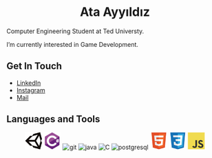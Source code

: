 <h1 align="center">
Ata Ayyıldız
</h1>

Computer Engineering Student  at Ted Universty.

I’m currently interested in Game Development.

## Get In Touch

- [LinkedIn](https://linkedin.com/in/ata-ayyildiz)
- [Instagram](https://instagram.com/Atayyildizz)
- [Mail](ata.ayyildiz@tedu.edu.tr)

## Languages and Tools
<p align="center">
<img src="https://raw.githubusercontent.com/devicons/devicon/master/icons/unity/unity-original.svg" alt="unity" width="40" height="40"/>
<img src="https://raw.githubusercontent.com/devicons/devicon/master/icons/csharp/csharp-original.svg" alt="csharp" width="40" height="40"/> 
<img src="https://www.vectorlogo.zone/logos/git-scm/git-scm-icon.svg" alt="git" width="40" height="40"/>
<img src="https://cdn.jsdelivr.net/gh/devicons/devicon/icons/java/java-original.svg" alt="java" width=40 height=40/>
<img src="https://cdn.jsdelivr.net/gh/devicons/devicon/icons/c/c-original.svg"" alt="C" width="40" height="40"/> 
<img src="https://wiki.postgresql.org/images/9/9a/PostgreSQL_logo.3colors.540x557.png" alt="postgresql" width=40 height=40/>
<img src="https://raw.githubusercontent.com/devicons/devicon/master/icons/html5/html5-original.svg" alt="html5" width="40" height="40"/> 
<img src="https://raw.githubusercontent.com/devicons/devicon/master/icons/css3/css3-original.svg" alt="css3" width="40" height="40"/>
<img src="https://raw.githubusercontent.com/devicons/devicon/master/icons/javascript/javascript-original.svg" alt="javascript" width="40" height="40"/>
</p>
